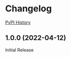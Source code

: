 # Changelog

[PyPI History][1]

[1]: https://pypi.org/project/when-cli/#history

## 1.0.0 (2022-04-12)

Initial Release
